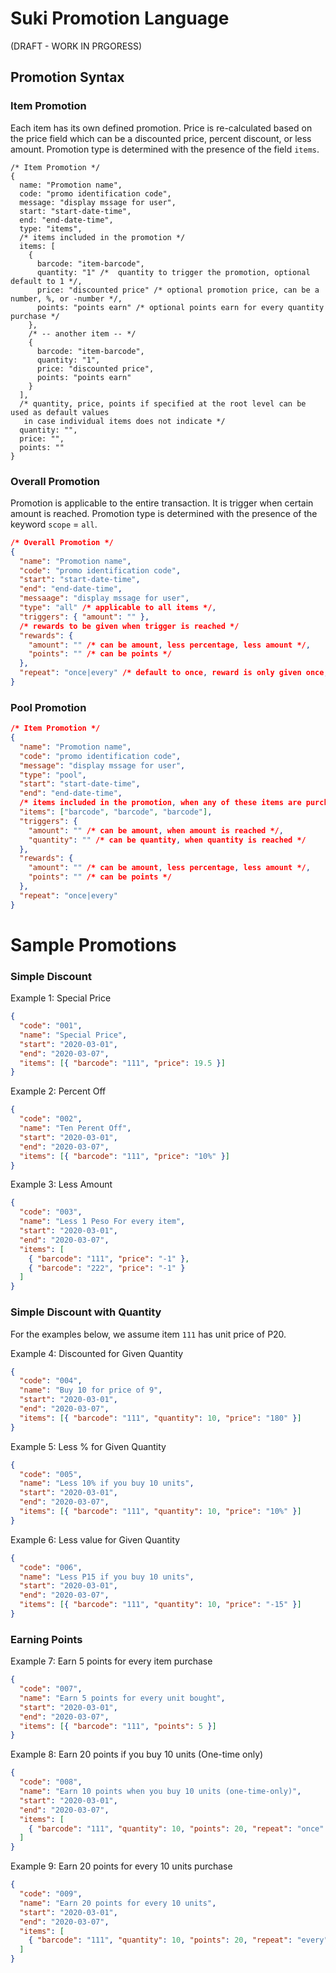 # Suki Promotion Language

(DRAFT - WORK IN PRGORESS)

## Promotion Syntax

### Item Promotion

Each item has its own defined promotion. Price is re-calculated based on the price field which can be
a discounted price, percent discount, or less amount. Promotion type is determined with the presence
of the field `items`.

```json5
/* Item Promotion */
{
  name: "Promotion name",
  code: "promo identification code",
  message: "display mssage for user",
  start: "start-date-time",
  end: "end-date-time",
  type: "items",
  /* items included in the promotion */
  items: [
    {
      barcode: "item-barcode",
      quantity: "1" /*  quantity to trigger the promotion, optional default to 1 */,
      price: "discounted price" /* optional promotion price, can be a number, %, or -number */,
      points: "points earn" /* optional points earn for every quantity purchase */
    },
    /* -- another item -- */
    {
      barcode: "item-barcode",
      quantity: "1",
      price: "discounted price",
      points: "points earn"
    }
  ],
  /* quantity, price, points if specified at the root level can be used as default values
   in case individual items does not indicate */
  quantity: "",
  price: "",
  points: ""
}
```

### Overall Promotion

Promotion is applicable to the entire transaction. It is trigger when certain amount is reached.
Promotion type is determined with the presence of the keyword `scope` = `all`.

```json
/* Overall Promotion */
{
  "name": "Promotion name",
  "code": "promo identification code",
  "start": "start-date-time",
  "end": "end-date-time",
  "messaage": "display mssage for user",
  "type": "all" /* applicable to all items */,
  "triggers": { "amount": "" },
  /* rewards to be given when trigger is reached */
  "rewards": {
    "amount": "" /* can be amount, less percentage, less amount */,
    "points": "" /* can be points */
  },
  "repeat": "once|every" /* default to once, reward is only given once, every: reward is given for every amount-trigger */
}
```

### Pool Promotion

```json
/* Item Promotion */
{
  "name": "Promotion name",
  "code": "promo identification code",
  "message": "display mssage for user",
  "type": "pool",
  "start": "start-date-time",
  "end": "end-date-time",
  /* items included in the promotion, when any of these items are purchased */
  "items": ["barcode", "barcode", "barcode"],
  "triggers": {
    "amount": "" /* can be amount, when amount is reached */,
    "quantity": "" /* can be quantity, when quantity is reached */
  },
  "rewards": {
    "amount": "" /* can be amount, less percentage, less amount */,
    "points": "" /* can be points */
  },
  "repeat": "once|every"
}
```

# Sample Promotions

### Simple Discount

Example 1: Special Price

```json
{
  "code": "001",
  "name": "Special Price",
  "start": "2020-03-01",
  "end": "2020-03-07",
  "items": [{ "barcode": "111", "price": 19.5 }]
}
```

Example 2: Percent Off

```json
{
  "code": "002",
  "name": "Ten Perent Off",
  "start": "2020-03-01",
  "end": "2020-03-07",
  "items": [{ "barcode": "111", "price": "10%" }]
}
```

Example 3: Less Amount

```json
{
  "code": "003",
  "name": "Less 1 Peso For every item",
  "start": "2020-03-01",
  "end": "2020-03-07",
  "items": [
    { "barcode": "111", "price": "-1" },
    { "barcode": "222", "price": "-1" }
  ]
}
```

### Simple Discount with Quantity

For the examples below, we assume item `111` has unit price of P20.

Example 4: Discounted for Given Quantity

```json
{
  "code": "004",
  "name": "Buy 10 for price of 9",
  "start": "2020-03-01",
  "end": "2020-03-07",
  "items": [{ "barcode": "111", "quantity": 10, "price": "180" }]
}
```

Example 5: Less % for Given Quantity

```json
{
  "code": "005",
  "name": "Less 10% if you buy 10 units",
  "start": "2020-03-01",
  "end": "2020-03-07",
  "items": [{ "barcode": "111", "quantity": 10, "price": "10%" }]
}
```

Example 6: Less value for Given Quantity

```json
{
  "code": "006",
  "name": "Less P15 if you buy 10 units",
  "start": "2020-03-01",
  "end": "2020-03-07",
  "items": [{ "barcode": "111", "quantity": 10, "price": "-15" }]
}
```

### Earning Points

Example 7: Earn 5 points for every item purchase

```json
{
  "code": "007",
  "name": "Earn 5 points for every unit bought",
  "start": "2020-03-01",
  "end": "2020-03-07",
  "items": [{ "barcode": "111", "points": 5 }]
}
```

Example 8: Earn 20 points if you buy 10 units (One-time only)

```json
{
  "code": "008",
  "name": "Earn 10 points when you buy 10 units (one-time-only)",
  "start": "2020-03-01",
  "end": "2020-03-07",
  "items": [
    { "barcode": "111", "quantity": 10, "points": 20, "repeat": "once" }
  ]
}
```

Example 9: Earn 20 points for every 10 units purchase

```json
{
  "code": "009",
  "name": "Earn 20 points for every 10 units",
  "start": "2020-03-01",
  "end": "2020-03-07",
  "items": [
    { "barcode": "111", "quantity": 10, "points": 20, "repeat": "every" }
  ]
}
```
